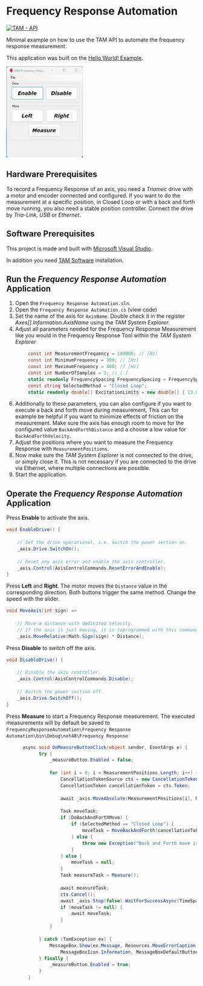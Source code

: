 # Frequency Response Automation

[![TAM - API](https://img.shields.io/static/v1?label=TAM&message=API&color=b51839)](https://www.triamec.com/en/tam-api.html)

Minimal example on how to use the TAM API to automate the frequency response measurement.

This application was built on the [Hello World! Example](https://github.com/Triamec/HelloWorld).

<img src="./doc/Screenshot.png" alt="TAM Frequency Response Automation" width="40%">

## Hardware Prerequisites

To record a Frequency Response of an axis, you need a *Triamec* drive with a motor and encoder connected and configured. If you want to do the measurement at a specific position, in Closed Loop or with a back and forth move running, you also need a stable position controller. Connect the drive by *Tria-Link*, *USB* or *Ethernet*.

## Software Prerequisites

This project is made and built with [Microsoft Visual Studio](https://visualstudio.microsoft.com/en/).

In addition you need [TAM Software](https://www.triamec.com/en/tam-software-support.html) installation.

## Run the *Frequency Response Automation* Application

1. Open the `Frequency Response Automation.sln`.
2. Open the `Frequency Response Automation.cs` (view code)
3. Set the name of the axis for `AxisName`. Double check it in the register *Axes[].Information.AxisName* using the *TAM System Explorer*.
4. Adjust all parameters needed for the Frequency Response Measurement like you would in the Frequency Response Tool within the *TAM System Explorer*
```csharp
        const int MeasurementFrequency = 100000; // [Hz]
        const int MinimumFrequency = 300; // [Hz]
        const int MaximumFrequency = 400; // [Hz]
        const int NumberOfSamples = 3; // [-]
        static readonly FrequencySpacing FrequencySpacing = FrequencySpacing.Optimized;
        const string SelectedMethod = "Closed Loop";
        static readonly double[] ExcitationLimits = new double[] { 13.8, 0.5, 0.5 };
```
   
6. Additionally to these parameters, you can also configure if you want to execute a back and forth move during measurement. This can for example be helpful if you want to minimize effects of friction on the measurement. Make sure the axis has enough room to move for the configured value `BackAndForthDistance` and a choose a low value for `BackAndForthVelocity`.
7. Adjust the positions where you want to measure the Frequency Response with `MeasurementPositions`.
8. Now make sure the *TAM System Explorer* is not connected to the drive, or simply close it. This is not necessary if you are connected to the drive via Ethernet, where multiple connections are possible.
9. Start the application.

## Operate the *Frequency Response Automation* Application

Press **Enable** to activate the axis.

```csharp
void EnableDrive() {

    // Set the drive operational, i.e. switch the power section on.
    _axis.Drive.SwitchOn();

    // Reset any axis error and enable the axis controller.
    _axis.Control(AxisControlCommands.ResetErrorAndEnable);
}
```

Press **Left** and **Right**. The motor moves the `Distance` value in the corresponding direction. Both buttons trigger the same method. Change the speed with the slider.

```csharp
void MoveAxis(int sign) =>

    // Move a distance with dedicated velocity.
    // If the axis is just moving, it is reprogrammed with this command.
    _axis.MoveRelative(Math.Sign(sign) * Distance);
```

Press **Disable** to switch off the axis.

```csharp
void DisableDrive() {

    // Disable the axis controller.
    _axis.Control(AxisControlCommands.Disable);

    // Switch the power section off.
    _axis.Drive.SwitchOff();
}
```
Press **Measure** to start a Frequency Response measurement. The executed measurements will by default be saved to `FrequencyResponseAutomation\Frequency Response Automation\bin\Debug\net48\Frequency Response`
```csharp
      async void OnMeasureButtonClick(object sender, EventArgs e) {
            try {
                _measureButton.Enabled = false;

                for (int i = 0; i < MeasurementPositions.Length; i++) {
                    CancellationTokenSource cts = new CancellationTokenSource();
                    CancellationToken cancellationToken = cts.Token;

                    await _axis.MoveAbsolute(MeasurementPositions[i], MoveToPositionVelocity).WaitForSuccessAsync(TimeSpan.FromSeconds(10));

                    Task moveTask;
                    if (DoBackAndForthMove) {
                        if (SelectedMethod == "Closed Loop") {
                            moveTask = MoveBackAndForth(cancellationToken, BackAndForthDistance, BackAndForthVelocity);
                        } else {
                            throw new Exception("Back and Forth move is only possible in Closed Loop");
                        }
                    } else {
                        moveTask = null;
                    }
                    Task measureTask = Measure();

                    await measureTask;
                    cts.Cancel();
                    await _axis.Stop(false).WaitForSuccessAsync(TimeSpan.FromSeconds(10));
                    if (moveTask != null) {
                        await moveTask;
                    }
                }

            } catch (TamException ex) {
                MessageBox.Show(ex.Message, Resources.MoveErrorCaption, MessageBoxButtons.OK,
                    MessageBoxIcon.Information, MessageBoxDefaultButton.Button1, 0);
            } finally {
                _measureButton.Enabled = true;
            }
        }
```

